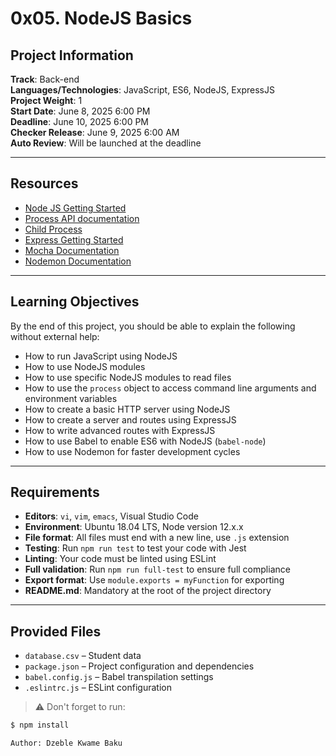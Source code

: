 # 0x05. NodeJS Basics

## Project Information

**Track**: Back-end  
**Languages/Technologies**: JavaScript, ES6, NodeJS, ExpressJS  
**Project Weight**: 1  
**Start Date**: June 8, 2025 6:00 PM  
**Deadline**: June 10, 2025 6:00 PM  
**Checker Release**: June 9, 2025 6:00 AM  
**Auto Review**: Will be launched at the deadline  

---

## Resources

- [Node JS Getting Started](https://nodejs.org/en/docs/guides/getting-started-guide/)
- [Process API documentation](https://nodejs.org/api/process.html)
- [Child Process](https://nodejs.org/api/child_process.html)
- [Express Getting Started](https://expressjs.com/en/starter/installing.html)
- [Mocha Documentation](https://mochajs.org/)
- [Nodemon Documentation](https://www.npmjs.com/package/nodemon)

---

## Learning Objectives

By the end of this project, you should be able to explain the following without external help:

- How to run JavaScript using NodeJS
- How to use NodeJS modules
- How to use specific NodeJS modules to read files
- How to use the `process` object to access command line arguments and environment variables
- How to create a basic HTTP server using NodeJS
- How to create a server and routes using ExpressJS
- How to write advanced routes with ExpressJS
- How to use Babel to enable ES6 with NodeJS (`babel-node`)
- How to use Nodemon for faster development cycles

---

## Requirements

- **Editors**: `vi`, `vim`, `emacs`, Visual Studio Code
- **Environment**: Ubuntu 18.04 LTS, Node version 12.x.x
- **File format**: All files must end with a new line, use `.js` extension
- **Testing**: Run `npm run test` to test your code with Jest
- **Linting**: Your code must be linted using ESLint
- **Full validation**: Run `npm run full-test` to ensure full compliance
- **Export format**: Use `module.exports = myFunction` for exporting
- **README.md**: Mandatory at the root of the project directory

---

## Provided Files

- `database.csv` – Student data
- `package.json` – Project configuration and dependencies
- `babel.config.js` – Babel transpilation settings
- `.eslintrc.js` – ESLint configuration

> ⚠️ Don't forget to run:
```bash
$ npm install

Author: Dzeble Kwame Baku
